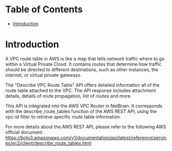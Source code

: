 # Table of Contents
- [Introduction](#introduction)


# Introduction <a name="introduction"></a>
A VPC route table in AWS is like a map that tells network traffic where to go within a Virtual Private Cloud. It contains routes that determine how traffic should be directed to different destinations, such as other instances, the internet, or virtual private gateways.



The "Describe VPC Route Table" API offers detailed information all of the route table attached to the VPC. The API response includes attachment details, details of route propagation, list of routes and more.

This API is integrated into the AWS VPC Router in NetBrain. It corresponds with the describe_route_tables function of the AWS REST API, using the vpc-id filter to retrieve specific route table information.



For more details about the AWS REST API, please refer to the following AWS official document: https://boto3.amazonaws.com/v1/documentation/api/latest/reference/services/ec2/client/describe_route_tables.html

